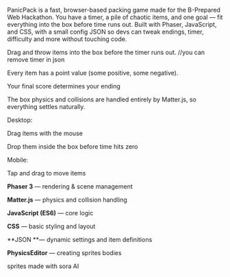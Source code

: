 PanicPack is a fast, browser-based packing game made for the B-Prepared Web Hackathon. You have a timer, a pile of chaotic items, and one goal — fit everything into the box before time runs out. 
Built with Phaser, JavaScript, and CSS, with a small config JSON so devs can tweak endings, timer, difficulty and more without touching code.

Drag and throw items into the box before the timer runs out. //you can remove timer in json

Every item has a point value (some positive, some negative).

Your final score determines your ending

The box physics and collisions are handled entirely by Matter.js, so everything settles naturally.

Desktop:

Drag items with the mouse

Drop them inside the box before time hits zero

Mobile:

Tap and drag to move items

**Phaser 3** — rendering & scene management

**Matter.js** — physics and collision handling

**JavaScript (ES6)** — core logic

**CSS** — basic styling and layout

**JSON **— dynamic settings and item definitions

**PhysicsEditor** — creating sprites bodies

sprites made with sora AI
